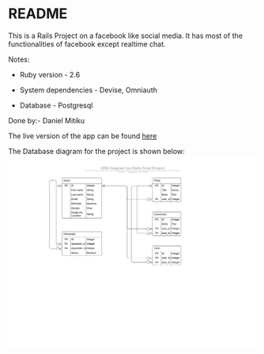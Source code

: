 # README

This is a Rails Project on a facebook like social media. It has most of the functionalities of facebook except realtime chat.

Notes:

* Ruby version - 2.6

* System dependencies - Devise, Omniauth

* Database - Postgresql

Done by:- Daniel  Mitiku

The live version of the app can be found [here](https://serene-shore-00148.herokuapp.com/)

The Database diagram for the project is shown below:
![DatabaseDiagram](./docs/erd.jpg)
